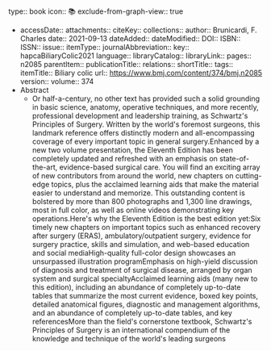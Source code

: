 type:: book
icon:: 📚
exclude-from-graph-view:: true

- accessDate:: 
  attachments:: 
  citeKey:: 
  collections:: 
  author:: Brunicardi, F. Charles
  date:: 2021-09-13
  dateAdded:: 
  dateModified:: 
  DOI:: 
  ISBN:: 
  ISSN:: 
  issue:: 
  itemType:: 
  journalAbbreviation:: 
  key:: hapcaBiliaryColic2021
  language:: 
  libraryCatalog:: 
  libraryLink:: 
  pages:: n2085
  parentItem:: 
  publicationTitle:: 
  relations:: 
  shortTitle:: 
  tags:: 
  itemTitle:: Biliary colic
  url:: https://www.bmj.com/content/374/bmj.n2085
  version:: 
  volume:: 374
- Abstract
	- Or half-a-century, no other text has provided such a solid grounding in basic science, anatomy, operative techniques, and more recently, professional development and leadership training, as Schwartz's Principles of Surgery. Written by the world's foremost surgeons, this landmark reference offers distinctly modern and all-encompassing coverage of every important topic in general surgery.Enhanced by a new two volume presentation, the Eleventh Edition has been completely updated and refreshed with an emphasis on state-of-the-art, evidence-based surgical care. You will find an exciting array of new contributors from around the world, new chapters on cutting-edge topics, plus the acclaimed learning aids that make the material easier to understand and memorize. This outstanding content is bolstered by more than 800 photographs and 1,300 line drawings, most in full color, as well as online videos demonstrating key operations.Here's why the Eleventh Edition is the best edition yet:Six timely new chapters on important topics such as enhanced recovery after surgery (ERAS), ambulatory/outpatient surgery, evidence for surgery practice, skills and simulation, and web-based education and social mediaHigh-quality full-color design showcases an unsurpassed illustration programEmphasis on high-yield discussion of diagnosis and treatment of surgical disease, arranged by organ system and surgical specialtyAcclaimed learning aids (many new to this edition), including an abundance of completely up-to-date tables that summarize the most current evidence, boxed key points, detailed anatomical figures, diagnostic and management algorithms, and an abundance of completely up-to-date tables, and key referencesMore than the field's cornerstone textbook, Schwartz's Principles of Surgery is an international compendium of the knowledge and technique of the world's leading surgeons